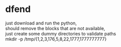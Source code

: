 # dfend

just download and run the python, \
should remove the blocks that are not available, \
just create some dummy directories to validate paths \
mkdir -p /tmp/{1,2,3,176,5,8,22,1777,1777777777}

